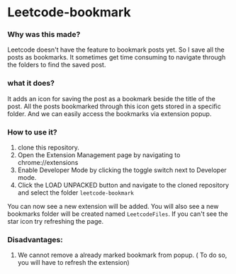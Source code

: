 # Leetcode-bookmark

### Why was this made?
Leetcode doesn't have the feature to bookmark posts yet. 
So I save all the posts as bookmarks. It sometimes get time consuming to navigate through the folders to find the saved post.

### what it does?
It adds an icon for saving the post as a bookmark beside the title of the post. All the posts bookmarked through this icon gets stored in a specific folder. And we can easily access the bookmarks via extension popup.

### How to use it?
1. clone this repository.
2. Open the Extension Management page by navigating to chrome://extensions
3. Enable Developer Mode by clicking the toggle switch next to Developer mode.
4. Click the LOAD UNPACKED button and navigate to the cloned repository and select the folder ```leetcode-bookmark```

You can now see a new extension will be added. You will also see a new bookmarks folder will be created named ```LeetcodeFiles```.
If you can't see the star icon try refreshing the page.

### Disadvantages:
1. We cannot remove a already marked bookmark from popup. ( To do so, you will have to refresh the extension)
